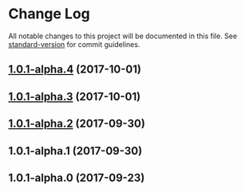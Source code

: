 # Change Log

All notable changes to this project will be documented in this file. See [standard-version](https://github.com/conventional-changelog/standard-version) for commit guidelines.

<a name="1.0.1-alpha.4"></a>
## [1.0.1-alpha.4](https://github.com/biancode/node-red-iiot-opcua-publicbeta/compare/v1.0.1-alpha.3...v1.0.1-alpha.4) (2017-10-01)



<a name="1.0.1-alpha.3"></a>
## [1.0.1-alpha.3](https://github.com/biancode/node-red-iiot-opcua-publicbeta/compare/v1.0.1-alpha.2...v1.0.1-alpha.3) (2017-10-01)



<a name="1.0.1-alpha.2"></a>
## [1.0.1-alpha.2](https://github.com/biancode/node-red-iiot-opcua-publicbeta/compare/v1.0.1-alpha.1...v1.0.1-alpha.2) (2017-09-30)



<a name="1.0.1-alpha.1"></a>
## 1.0.1-alpha.1 (2017-09-30)



<a name="1.0.1-alpha.0"></a>
## 1.0.1-alpha.0 (2017-09-23)
